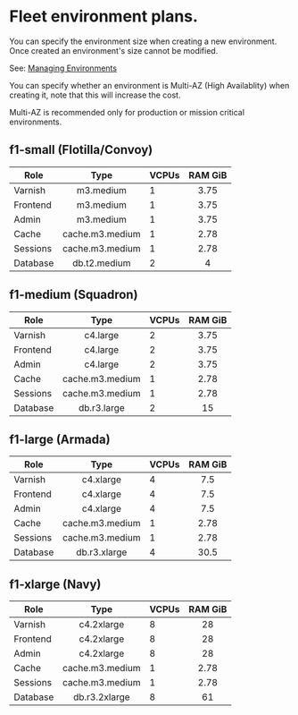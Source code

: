 # Fleet environment plans.


You can specify the environment size when creating a new environment.
Once created an environment's size cannot be modified.

See: [Managing Environments](how-to/manage-environments)

You can specify whether an environment is Multi-AZ (High Availablity) when creating it, note that this will increase the cost.

Multi-AZ is recommended only for production or mission critical environments.

## f1-small (Flotilla/Convoy)

| Role     | Type            | VCPUs | RAM GiB |
|----------|:---------------:|-------|:-------:|
| Varnish  | m3.medium       | 1     | 3.75    |
| Frontend | m3.medium       | 1     | 3.75    |
| Admin    | m3.medium       | 1     | 3.75    |
| Cache    | cache.m3.medium | 1     | 2.78    |
| Sessions | cache.m3.medium | 1     | 2.78    |
| Database | db.t2.medium    | 2     | 4       |

## f1-medium (Squadron)

| Role     | Type            | VCPUs | RAM GiB |
|----------|:---------------:|-------|:-------:|
| Varnish  | c4.large        | 2     | 3.75    |
| Frontend | c4.large        | 2     | 3.75    |
| Admin    | c4.large        | 2     | 3.75    |
| Cache    | cache.m3.medium | 1     | 2.78    |
| Sessions | cache.m3.medium | 1     | 2.78    |
| Database | db.r3.large     | 2     | 15      |

## f1-large (Armada)

| Role     | Type            | VCPUs | RAM GiB |
|----------|:---------------:|-------|:-------:|
| Varnish  | c4.xlarge       | 4     | 7.5     |
| Frontend | c4.xlarge       | 4     | 7.5     |
| Admin    | c4.xlarge       | 4     | 7.5     |
| Cache    | cache.m3.medium | 1     | 2.78    |
| Sessions | cache.m3.medium | 1     | 2.78    |
| Database | db.r3.xlarge    | 4     | 30.5    |

## f1-xlarge (Navy)

| Role     | Type            | VCPUs | RAM GiB |
|----------|:---------------:|-------|:-------:|
| Varnish  | c4.2xlarge      | 8     | 28      |
| Frontend | c4.2xlarge      | 8     | 28      |
| Admin    | c4.2xlarge      | 8     | 28      |
| Cache    | cache.m3.medium | 1     | 2.78    |
| Sessions | cache.m3.medium | 1     | 2.78    |
| Database | db.r3.2xlarge   | 8     | 61      |

